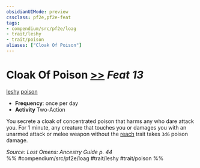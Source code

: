 ```yaml
---
obsidianUIMode: preview
cssclass: pf2e,pf2e-feat
tags:
- compendium/src/pf2e/loag
- trait/leshy
- trait/poison
aliases: ["Cloak Of Poison"]
---
```

# Cloak Of Poison  [>>](../../Rules/core-rulebook/chapter-9-playing-the-game.md#Actions "Two-Action") *Feat 13*  
[leshy](../../Rules/traits/leshy-b1.md)  [poison](../../Rules/traits/poison.md)  

- **Frequency**: once per day
- **Activity** Two-Action

You secrete a cloak of concentrated poison that harms any who dare attack you. For 1 minute, any creature that touches you or damages you with an unarmed attack or melee weapon without the [reach](../../Rules/traits/reach.md) trait takes `3d6` poison damage.

*Source: Lost Omens: Ancestry Guide p. 44*  
%% #compendium/src/pf2e/loag #trait/leshy #trait/poison %%